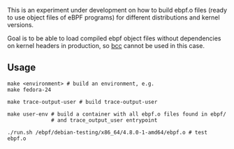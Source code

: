 This is an experiment under development on how to build ebpf.o files (ready to
use object files of eBPF programs) for different distributions and kernel
versions.

Goal is to be able to load compiled ebpf object files without dependencies on
kernel headers in production, so [bcc](https://github.com/iovsior/bcc) cannot
be used in this case.

## Usage

```
make <environment> # build an environment, e.g.
make fedora-24

make trace-output-user # build trace-output-user

make user-env # build a container with all ebpf.o files found in ebpf/
              # and trace_output_user entrypoint

./run.sh /ebpf/debian-testing/x86_64/4.8.0-1-amd64/ebpf.o # test ebpf.o
```

